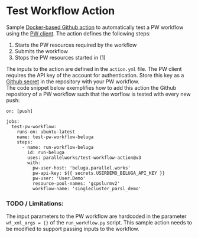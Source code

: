 # Test Workflow Action
Sample [Docker-based Github action](https://docs.github.com/en/actions/creating-actions/creating-a-docker-container-action) to automatically test a PW workflow using the [PW client](https://raw.githubusercontent.com/parallelworks/pw-cluster-automation/master/client.py). The action defines the following steps:

1. Starts the PW resources required by the workflow
2. Submits the workflow
3. Stops the PW resources started in (1)

The inputs to the action are defined in the `action.yml` file. The PW client requires the API key of the account for authentication. Store this key as a [Github secret](https://docs.github.com/en/actions/security-guides/encrypted-secrets) in the repository with your PW workflow.  
The code snippet below exemplifies how to add this action the Github repository of a PW workflow such that the worflow is tested with every new push:

```
on: [push]

jobs:
  test-pw-workflow:
    runs-on: ubuntu-latest
    name: test-pw-workflow-beluga
    steps:
      - name: run-workflow-beluga
        id: run-beluga
        uses: parallelworks/test-workflow-action@v3
        with:
          pw-user-host: 'beluga.parallel.works'
          pw-api-key: ${{ secrets.USERDEMO_BELUGA_API_KEY }}
          pw-user: 'User.Demo'
          resource-pool-names: 'gcpslurmv2'
          workflow-name: 'singlecluster_parsl_demo'
```


### TODO / Limitations:
The input parameters to the PW workflow are hardcoded in the parameter `wf_xml_args = {}` of the `run_workflow.py` script. This sample action needs to be modified to support passing inputs to the workflow. 